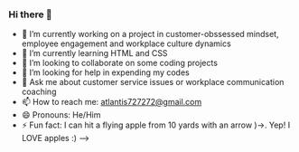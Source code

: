 ### Hi there 👋
- 🔭 I’m currently working on a project in customer-obssessed mindset, employee engagement and workplace culture dynamics
- 🌱 I’m currently learning HTML and CSS
- 👯 I’m looking to collaborate on some coding projects
- 🤔 I’m looking for help in expending my codes
- 💬 Ask me about customer service issues or workplace communication coaching
- 📫 How to reach me: atlantis727272@gmail.com
- 😄 Pronouns: He/Him
- ⚡ Fun fact: I can hit a flying apple from 10 yards with an arrow )->. Yep! I LOVE apples :) 
-->
